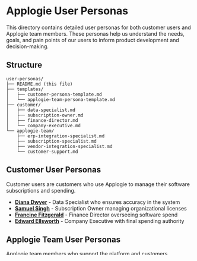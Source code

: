 # Applogie User Personas

This directory contains detailed user personas for both customer users and Applogie team members. These personas help us understand the needs, goals, and pain points of our users to inform product development and decision-making.

## Structure

```
user-personas/
├── README.md (this file)
├── templates/
│   ├── customer-persona-template.md
│   └── applogie-team-persona-template.md
├── customer/
│   ├── data-specialist.md
│   ├── subscription-owner.md
│   ├── finance-director.md
│   └── company-executive.md
└── applogie-team/
    ├── erp-integration-specialist.md
    ├── subscription-specialist.md
    ├── vendor-integration-specialist.md
    └── customer-support.md
```

## Customer User Personas

Customer users are customers who use Applogie to manage their software subscriptions and spending.

- **[Diana Dwyer](customer/data-specialist.md)** - Data Specialist who ensures accuracy in the system
- **[Samuel Singh](customer/subscription-owner.md)** - Subscription Owner managing organizational licenses
- **[Francine Fitzgerald](customer/finance-director.md)** - Finance Director overseeing software spend
- **[Edward Ellsworth](customer/company-executive.md)** - Company Executive with final spending authority

## Applogie Team User Personas

Applogie team members who support the platform and customers.

- **[Elena Espinoza](applogie-team/erp-integration-specialist.md)** - ERP Integration Specialist connecting systems
- **[Sean Statler](applogie-team/subscription-specialist.md)** - Subscription Specialist tracking vendor details
- **[Victoria Vega](applogie-team/vendor-integration-specialist.md)** - Vendor Integration Specialist building APIs
- **[Carlos Chen](applogie-team/customer-support.md)** - Customer Support providing frontline assistance

## Persona Creation Process

Our user personas were developed through a structured process to ensure they accurately represent Applogie's target market:

### 1. Role Identification
- Analyzed both customer users and Applogie team members
- Identified key roles that interact with the platform
- Determined primary responsibilities and interactions

### 2. Market Focus Refinement
- Targeted small to medium-sized businesses (25-250 employees)
- Emphasized technology and SaaS industry sectors
- Focused on high-growth, tech-savvy organizations

### 3. Persona Development Steps
1. **Template Creation**
   - Developed standardized templates for customer and Applogie team personas
   - Included sections for demographics, goals, pain points, and behaviors
   - Established consistent formatting and structure

2. **Core Information**
   - Defined key characteristics and responsibilities
   - Documented "Jobs to be Done" for each role
   - Outlined primary and secondary goals
   - Identified main pain points and challenges

3. **Humanization**
   - Created realistic, memorable names
   - Added professional avatars
   - Developed backstories and career histories
   - Included educational background and experience

4. **Technical Context**
   - Documented technology preferences and adoption patterns
   - Specified tool usage and interaction patterns
   - Defined success metrics and KPIs

5. **Relationship Mapping**
   - Identified connections between personas
   - Documented collaboration patterns
   - Mapped reporting and communication flows

### 4. Validation and Refinement
- Aligned personas with Applogie's target market
- Adjusted demographics to match real-world users
- Updated technical backgrounds to reflect industry norms
- Refined organization sizes and sector focus

## Usage Guidelines

1. **Review existing personas** before creating new features or making product decisions
2. **Update personas** as you gather new insights from user research and feedback
3. **Reference specific personas** when writing user stories, requirements, or design specifications
4. **Use the templates** when creating new personas to maintain consistency

## Next Steps

- [ ] Conduct user interviews to validate and refine these initial personas
- [ ] Add demographic and psychographic details to each persona
- [ ] Create journey maps for key user workflows
- [ ] Identify pain points and opportunities for each persona
- [ ] Map personas to specific product features and capabilities

---

**Last Updated:** July 21, 2025
**Maintained by:** Product Research Team